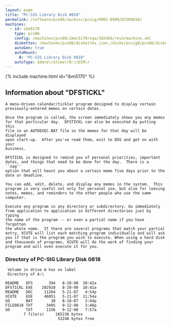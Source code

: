 ```yaml
---
layout: page
title: "PC-SIG Library Disk #818"
permalink: /software/pcx86/sw/misc/pcsig/0001-0999/DISK0818/
machines:
  - id: ibm5170
    type: pcx86
    config: /machines/pcx86/ibm/5170/cga/1024kb/rev3/machine.xml
    diskettes: /machines/pcx86/diskettes.json,/disks/pcsig0/pcx86/diskettes.json
    autoGen: true
    autoMount:
      B: "PC-SIG Library Disk 0818"
    autoType: $date\r$time\rB:\rDIR\r
---
```


{% include machine.html id="ibm5170" %}

## Information about "DFSTICKL"

    A menu-driven calendar/tickler program designed to display certain
    previously-entered memos on certain dates.
    
    Once the program is called, the screen immediately shows you any memos
    for that particular day.  DFSTICKL can also be executed by putting this
    file in an AUTOEXEC.BAT file so the memos for that day will be displayed
    upon start-up.  After you've read them, exit to DOS and get on with your
    business.
    
    DFSTICKL is designed to remind you of personal priorities, important
    dates, and things that need to be done for the day.  There is a ``nag''
    option that will haunt you about a certain memo five days prior to the
    date or deadline.
    
    You can add, edit, delete, and display any memos in the system.  This
    program is very useful not only for personal use, but also for leaving
    notes, memos, and reminders to the other people who use the same
    computer.
    
    Execute any program in any directory or subdirectory. Go immediately
    from application to application in different directories just by typing
    the name of the program -- or even a partial name if you have forgotten
    the whole name.  If there are several programs that match your partial
    entry, XCUTE will list each matching program individually and will ask
    you if that is the program you wish to execute. When using a hard disk
    and thousands of programs, XCUTE will do the work of finding your
    program and will even execute it for you.

### Directory of PC-SIG Library Disk 0818

     Volume in drive A has no label
     Directory of A:\

    README   DFS       394   8-20-90  10:42a
    DFSTICKL EXE    202928   8-20-90  10:41a
    README   DOC     11264   5-21-87   4:54p
    XCUTE    EXE     46051   5-21-87  11:54a
    GO       BAT        38   8-18-87   3:44p
    FILE0818 TXT      3405   9-12-90   3:46p
    GO       TXT      1156   9-12-90   7:57a
            7 file(s)     265236 bytes
                           53248 bytes free
